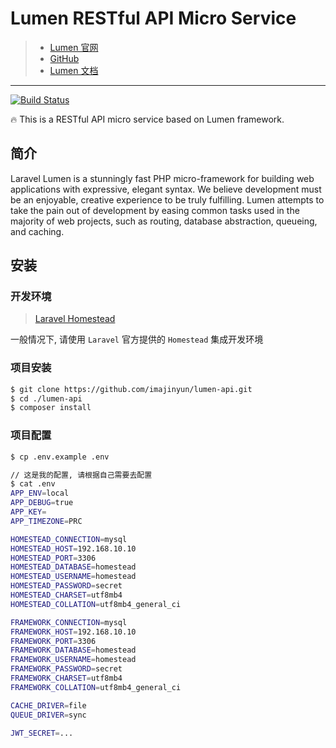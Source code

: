 # Lumen RESTful API Micro Service

> * [Lumen 官网](https://lumen.laravel.com/)
> * [GitHub](https://github.com/laravel/lumen)
> * [Lumen 文档](http://lumen.laravel.com/docs)

***

[![Build Status](https://travis-ci.org/imajinyun/lumen-api.svg?branch=master)](https://travis-ci.org/imajinyun/lumen-api)

🔥 This is a RESTful API micro service based on Lumen framework.

## 简介

Laravel Lumen is a stunningly fast PHP micro-framework for building web applications with expressive, elegant syntax. We believe development must be an enjoyable, creative experience to be truly fulfilling. Lumen attempts to take the pain out of development by easing common tasks used in the majority of web projects, such as routing, database abstraction, queueing, and caching.

## 安装

### 开发环境

> [Laravel Homestead](https://laravel.com/docs/master/homestead)

一般情况下, 请使用 `Laravel` 官方提供的 `Homestead` 集成开发环境

### 项目安装

```bash
$ git clone https://github.com/imajinyun/lumen-api.git
$ cd ./lumen-api
$ composer install
```

### 项目配置

```bash
$ cp .env.example .env

// 这是我的配置, 请根据自己需要去配置
$ cat .env
APP_ENV=local
APP_DEBUG=true
APP_KEY=
APP_TIMEZONE=PRC

HOMESTEAD_CONNECTION=mysql
HOMESTEAD_HOST=192.168.10.10
HOMESTEAD_PORT=3306
HOMESTEAD_DATABASE=homestead
HOMESTEAD_USERNAME=homestead
HOMESTEAD_PASSWORD=secret
HOMESTEAD_CHARSET=utf8mb4
HOMESTEAD_COLLATION=utf8mb4_general_ci

FRAMEWORK_CONNECTION=mysql
FRAMEWORK_HOST=192.168.10.10
FRAMEWORK_PORT=3306
FRAMEWORK_DATABASE=homestead
FRAMEWORK_USERNAME=homestead
FRAMEWORK_PASSWORD=secret
FRAMEWORK_CHARSET=utf8mb4
FRAMEWORK_COLLATION=utf8mb4_general_ci

CACHE_DRIVER=file
QUEUE_DRIVER=sync

JWT_SECRET=...
```